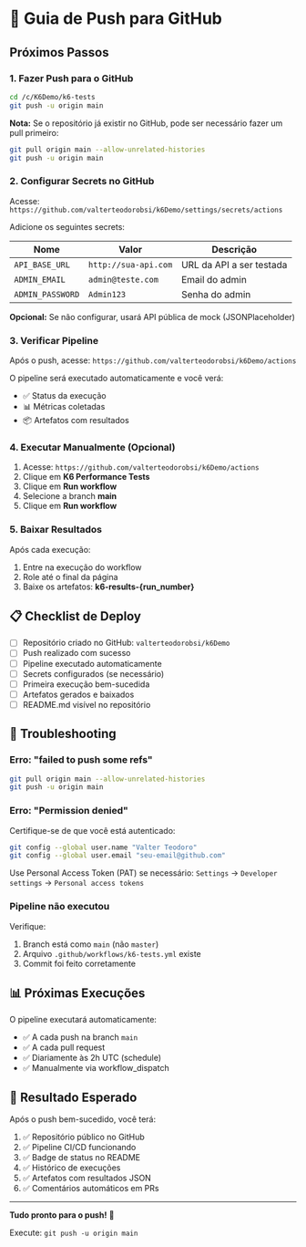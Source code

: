 # 🚀 Guia de Push para GitHub

## Próximos Passos

### 1. Fazer Push para o GitHub

```bash
cd /c/K6Demo/k6-tests
git push -u origin main
```

**Nota:** Se o repositório já existir no GitHub, pode ser necessário fazer um pull primeiro:

```bash
git pull origin main --allow-unrelated-histories
git push -u origin main
```

### 2. Configurar Secrets no GitHub

Acesse: `https://github.com/valterteodorobsi/k6Demo/settings/secrets/actions`

Adicione os seguintes secrets:

| Nome | Valor | Descrição |
|------|-------|-----------|
| `API_BASE_URL` | `http://sua-api.com` | URL da API a ser testada |
| `ADMIN_EMAIL` | `admin@teste.com` | Email do admin |
| `ADMIN_PASSWORD` | `Admin123` | Senha do admin |

**Opcional:** Se não configurar, usará API pública de mock (JSONPlaceholder)

### 3. Verificar Pipeline

Após o push, acesse:
`https://github.com/valterteodorobsi/k6Demo/actions`

O pipeline será executado automaticamente e você verá:
- ✅ Status da execução
- 📊 Métricas coletadas
- 📦 Artefatos com resultados

### 4. Executar Manualmente (Opcional)

1. Acesse: `https://github.com/valterteodorobsi/k6Demo/actions`
2. Clique em **K6 Performance Tests**
3. Clique em **Run workflow**
4. Selecione a branch **main**
5. Clique em **Run workflow**

### 5. Baixar Resultados

Após cada execução:
1. Entre na execução do workflow
2. Role até o final da página
3. Baixe os artefatos: **k6-results-{run_number}**

## 📋 Checklist de Deploy

- [ ] Repositório criado no GitHub: `valterteodorobsi/k6Demo`
- [ ] Push realizado com sucesso
- [ ] Pipeline executado automaticamente
- [ ] Secrets configurados (se necessário)
- [ ] Primeira execução bem-sucedida
- [ ] Artefatos gerados e baixados
- [ ] README.md visível no repositório

## 🔧 Troubleshooting

### Erro: "failed to push some refs"

```bash
git pull origin main --allow-unrelated-histories
git push -u origin main
```

### Erro: "Permission denied"

Certifique-se de que você está autenticado:
```bash
git config --global user.name "Valter Teodoro"
git config --global user.email "seu-email@github.com"
```

Use Personal Access Token (PAT) se necessário:
`Settings` → `Developer settings` → `Personal access tokens`

### Pipeline não executou

Verifique:
1. Branch está como `main` (não `master`)
2. Arquivo `.github/workflows/k6-tests.yml` existe
3. Commit foi feito corretamente

## 📊 Próximas Execuções

O pipeline executará automaticamente:
- ✅ A cada push na branch `main`
- ✅ A cada pull request
- ✅ Diariamente às 2h UTC (schedule)
- ✅ Manualmente via workflow_dispatch

## 🎯 Resultado Esperado

Após o push bem-sucedido, você terá:

1. ✅ Repositório público no GitHub
2. ✅ Pipeline CI/CD funcionando
3. ✅ Badge de status no README
4. ✅ Histórico de execuções
5. ✅ Artefatos com resultados JSON
6. ✅ Comentários automáticos em PRs

---

**Tudo pronto para o push!** 🚀

Execute: `git push -u origin main`

